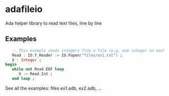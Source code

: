 # adafileio
Ada helper library to read text files, line by line

## Examples


```ada
   -- This example reads integers from a file (e.g. one integer on each line)
   Read : IO.T_Reader := IO.Fopen("files/ex1.txt") ;
   X : Integer ;
begin   
   while not Read.EOF loop
      X := Read.Int ;
   end loop ;
```

See all the examples: files ex1.adb, ex2.adb, ...
